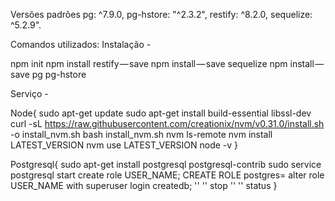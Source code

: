 Versões padrões
  pg: ^7.9.0,
  pg-hstore: "^2.3.2",
  restify: ^8.2.0,
  sequelize: ^5.2.9".
  
Comandos utilizados:
Instalação -

npm init
npm install restify — save
npm install — save sequelize
npm install — save pg pg-hstore


Serviço -

Node{
sudo apt-get update
sudo apt-get install build-essential libssl-dev
curl -sL https://raw.githubusercontent.com/creationix/nvm/v0.31.0/install.sh -o install_nvm.sh
bash install_nvm.sh
nvm ls-remote
nvm install LATEST_VERSION
nvm use LATEST_VERSION
node -v
}

Postgresql{
sudo apt-get install postgresql postgresql-contrib
sudo service postgresql start
create role USER_NAME;
CREATE ROLE
postgres= alter role USER_NAME with superuser login createdb;
''          ''          stop
''          ''          status
}